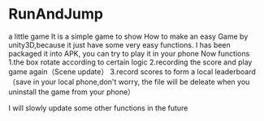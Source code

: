 # RunAndJump
a little game
It is a simple game to show How to make an easy Game by unity3D,because it just have some very easy functions.
I has been packaged it into APK, you can try to play it in your phone
Now functions
1.the box rotate according to certain logic
2.recording the score and play game again（Scene update）
3.record scores to form a local leaderboard（save in your local phone,don't worry, the file will be deleate when you uninstall the game from your phone）


I will slowly update some other functions in the future
